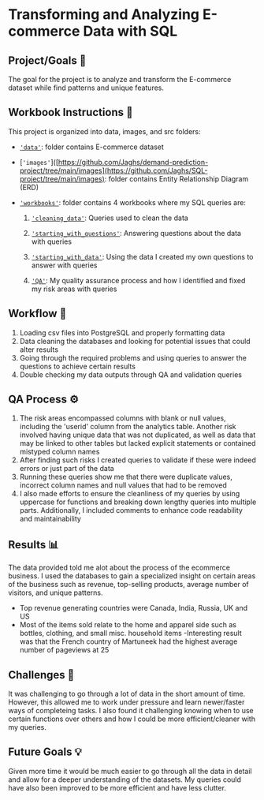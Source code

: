 # Transforming and Analyzing E-commerce Data with SQL

## Project/Goals 🎯

The goal for the project is to analyze and transform the E-commerce dataset while find patterns and unique features.

## Workbook Instructions 📝
This project is organized into data, images, and src folders:

 - [`'data'`](https://github.com/Jaghs/SQL-project/tree/main/data): folder contains E-commerce dataset
 - [`'images'`]([https://github.com/Jaghs/demand-prediction-project/tree/main/images](https://github.com/Jaghs/SQL-project/tree/main/images): folder contains Entity Relationship Diagram (ERD)
- [`'workbooks'`](https://github.com/Jaghs/SQL-project/tree/main/workbooks): folder contains 4 workbooks where my SQL queries are:

  1. [`'cleaning_data'`](https://github.com/Jaghs/SQL-project/blob/main/workbooks/cleaning_data.md): Queries used to clean the data

  2. [`'starting_with_questions'`](https://github.com/Jaghs/SQL-project/blob/main/workbooks/starting_with_questions.md): Answering questions about the data with queries

  3. [`'starting_with_data'`](https://github.com/Jaghs/SQL-project/blob/main/workbooks/starting_with_data.md): Using the data I created my own questions to answer with queries 

  4. [`'QA'`](https://github.com/Jaghs/SQL-project/blob/main/workbooks/QA.md): My quality assurance process and how I identified and fixed my risk areas with queries

## Workflow 🔄️

1. Loading csv files into PostgreSQL and properly formatting data 
2. Data cleaning the databases and looking for potential issues that could alter results
3. Going through the required problems and using queries to answer the questions to achieve certain results
4. Double checking my data outputs through QA and validation queries

## QA Process ⚙️

1. The risk areas encompassed columns with blank or null values, including the 'userid' column from the analytics table. Another risk involved having unique data that was not duplicated, as well as data that may be linked to other tables but lacked explicit statements or contained mistyped column names
2. After finding such risks I created queries to validate if these were indeed errors or just part of the data
3. Running these queries show me that there were duplicate values, incorrect column names and null values that had to be removed
4. I also made efforts to ensure the cleanliness of my queries by using uppercase for functions and breaking down lengthy queries into multiple parts. Additionally, I included comments to enhance code readability and maintainability

## Results 📊

The data provided told me alot about the process of the ecommerce business. I used the databases to gain a specialized insight on certain areas of the business such as revenue, top-selling products, average number of visitors, and unique patterns. 

- Top revenue generating countries were Canada, India, Russia, UK and US
- Most of the items sold relate to the home and apparel side such as bottles, clothing, and small misc. household items
-Interesting result was that the French country of Martuneek had the highest average number of pageviews at 25

## Challenges 🚧

It was challenging to go through a lot of data in the short amount of time. However, this allowed me to work under pressure and learn newer/faster ways of completeing tasks. I also found it challenging knowing when to use certain functions over others and how I could be more efficient/cleaner with my queries.


## Future Goals 💡

Given more time it would be much easier to go through all the data in detail and allow for a deeper understanding of the datasets. My queries could have also been improved to be more efficient and have less clutter.

